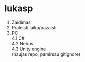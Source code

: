 # lukasp
1. Zaidimas <br>
2. Praleisti laika/pazaisti <br>
3. PC <br>
4.1 C# <br>
4.2 Nebus <br>
4.3 Unity engine <br>
(naujas repo, pamirsau gitignore)

